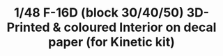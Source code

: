 ---
layout: product
title: "1/48 F-16D (block 30/40/50)  3D-Printed & coloured Interior on decal paper (for Kinetic kit)"
price: "3200" 
desc: "3D Dekal"
img_path: "/assets/img/QD48045.webp"
brand: "Quinta Studio"
available: false
special_offer: false
new: false
soon: false
cat: "010000"
subcat: "016000"
subsubcat: "0N/A"
sifra: "QD48045"
popular: false
---
